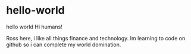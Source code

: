 # hello-world
hello world 
Hi humans!

Ross here, i like all things finance and technology.
Im learning to code on github so i can complete my world domination. 

